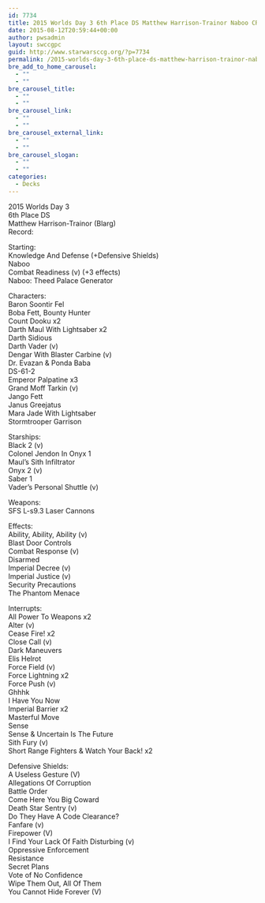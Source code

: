 ```yaml
---
id: 7734
title: 2015 Worlds Day 3 6th Place DS Matthew Harrison-Trainor Naboo CRv
date: 2015-08-12T20:59:44+00:00
author: pwsadmin
layout: swccgpc
guid: http://www.starwarsccg.org/?p=7734
permalink: /2015-worlds-day-3-6th-place-ds-matthew-harrison-trainor-naboo-crv/
bre_add_to_home_carousel:
  - ""
  - ""
bre_carousel_title:
  - ""
  - ""
bre_carousel_link:
  - ""
  - ""
bre_carousel_external_link:
  - ""
  - ""
bre_carousel_slogan:
  - ""
  - ""
categories:
  - Decks
---
```

2015 Worlds Day 3  
6th Place DS  
Matthew Harrison-Trainor (Blarg)  
Record:

Starting:  
Knowledge And Defense (+Defensive Shields)  
Naboo  
Combat Readiness (v) (+3 effects)  
Naboo: Theed Palace Generator

Characters:  
Baron Soontir Fel  
Boba Fett, Bounty Hunter  
Count Dooku x2  
Darth Maul With Lightsaber x2  
Darth Sidious  
Darth Vader (v)  
Dengar With Blaster Carbine (v)  
Dr. Evazan & Ponda Baba  
DS-61-2  
Emperor Palpatine x3  
Grand Moff Tarkin (v)  
Jango Fett  
Janus Greejatus  
Mara Jade With Lightsaber  
Stormtrooper Garrison

Starships:  
Black 2 (v)  
Colonel Jendon In Onyx 1  
Maul&#8217;s Sith Infiltrator  
Onyx 2 (v)  
Saber 1  
Vader&#8217;s Personal Shuttle (v)

Weapons:  
SFS L-s9.3 Laser Cannons

Effects:  
Ability, Ability, Ability (v)  
Blast Door Controls  
Combat Response (v)  
Disarmed  
Imperial Decree (v)  
Imperial Justice (v)  
Security Precautions  
The Phantom Menace

Interrupts:  
All Power To Weapons x2  
Alter (v)  
Cease Fire! x2  
Close Call (v)  
Dark Maneuvers  
Elis Helrot  
Force Field (v)  
Force Lightning x2  
Force Push (v)  
Ghhhk  
I Have You Now  
Imperial Barrier x2  
Masterful Move  
Sense  
Sense & Uncertain Is The Future  
Sith Fury (v)  
Short Range Fighters & Watch Your Back! x2

Defensive Shields:  
A Useless Gesture (V)  
Allegations Of Corruption  
Battle Order  
Come Here You Big Coward  
Death Star Sentry (v)  
Do They Have A Code Clearance?  
Fanfare (v)  
Firepower (V)  
I Find Your Lack Of Faith Disturbing (v)  
Oppressive Enforcement  
Resistance  
Secret Plans  
Vote of No Confidence  
Wipe Them Out, All Of Them  
You Cannot Hide Forever (V)